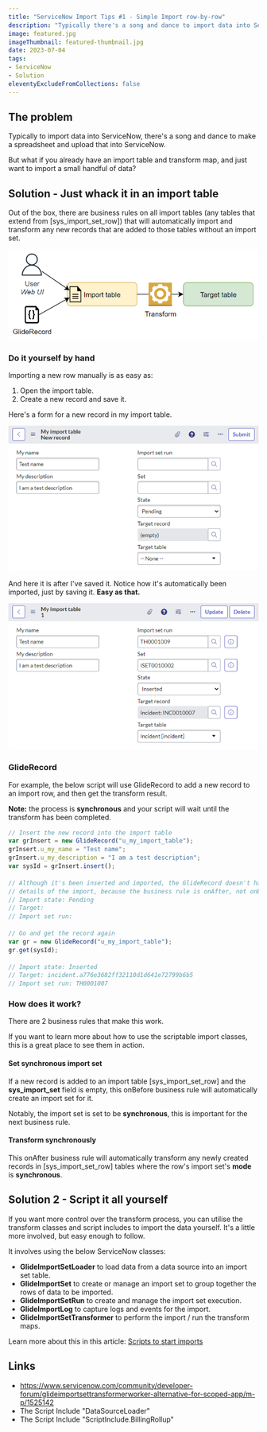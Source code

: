 ```yaml
---
title: "ServiceNow Import Tips #1 - Simple Import row-by-row"
description: "Typically there's a song and dance to import data into ServiceNow, but did you know that you can run imports faster and easier if the transform is already there?"
image: featured.jpg
imageThumbnail: featured-thumbnail.jpg
date: 2023-07-04
tags:
- ServiceNow
- Solution
eleventyExcludeFromCollections: false
---
```


## The problem
Typically to import data into ServiceNow, there's a song and dance to make a spreadsheet and upload that into ServiceNow.

But what if you already have an import table and transform map, and just want to import a small handful of data?

## Solution - Just whack it in an import table
Out of the box, there are business rules on all import tables (any tables that extend from [sys_import_set_row]) that will automatically import and transform any new records that are added to those tables without an import set.

[![Diagram to import a single row of data](diagram-single-record-import.png)](diagram-single-record-import.png)

### Do it yourself by hand
Importing a new row manually is as easy as:
1. Open the import table.
1. Create a new record and save it.

Here's a form for a new record in my import table.

[![Screenshot inserting a new record](screenshot-saving-before.png)](screenshot-saving-before.png)

And here it is after I've saved it. Notice how it's automatically been imported, just by saving it. **Easy as that.**

[![Screenshot after inserting a new record](./screenshot-saving-after.png)](./screenshot-saving-after.png)

### GlideRecord
For example, the below script will use GlideRecord to add a new record to an import row, and then get the transform result.

**Note:** the process is **synchronous** and your script will wait until the transform has been completed.

```js
// Insert the new record into the import table
var grInsert = new GlideRecord("u_my_import_table");
grInsert.u_my_name = "Test name";
grInsert.u_my_description = "I am a test description";
var sysId = grInsert.insert();

// Although it's been inserted and imported, the GlideRecord doesn't have the 
// details of the import, because the business rule is onAfter, not onBefore.
// Import state: Pending
// Target: 
// Import set run: 

// Go and get the record again
var gr = new GlideRecord("u_my_import_table");
gr.get(sysId);

// Import state: Inserted
// Target: incident.a776e3682ff32110d1d641e72799b6b5
// Import set run: TH0001007
```

### How does it work?
There are 2 business rules that make this work.

If you want to learn more about how to use the scriptable import classes, this is a great place to see them in action.

#### Set synchronous import set
If a new record is added to an import table [sys_import_set_row] and the **sys_import_set** field is empty, this onBefore business rule will automatically create an import set for it.

Notably, the import set is set to be **synchronous**, this is important for the next business rule.

#### Transform synchronously
This onAfter business rule will automatically transform any newly created records in [sys_import_set_row] tables where the row's import set's **mode** is **synchronous**.

## Solution 2 - Script it all yourself
If you want more control over the transform process, you can utilise the transform classes and script includes to import the data yourself. It's a little more involved, but easy enough to follow.

It involves using the below ServiceNow classes:
* **GlideImportSetLoader** to load data from a data source into an import set table.
* **GlideImportSet** to create or manage an import set to group together the rows of data to be imported.
* **GlideImportSetRun** to create and manage the import set execution.
* **GlideImportLog** to capture logs and events for the import.
* **GlideImportSetTransformer** to perform the import / run the transform maps.

Learn more about this in this article: [Scripts to start imports](posts/2023-07-04-sn-import-2-script-import-transform/)

## Links
* https://www.servicenow.com/community/developer-forum/glideimportsettransformerworker-alternative-for-scoped-app/m-p/1525142
* The Script Include "DataSourceLoader"
* The Script Include "ScriptInclude.BillingRollup"